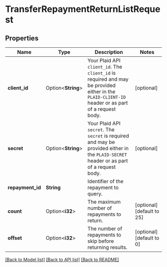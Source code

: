 # TransferRepaymentReturnListRequest

## Properties

Name | Type | Description | Notes
------------ | ------------- | ------------- | -------------
**client_id** | Option<**String**> | Your Plaid API `client_id`. The `client_id` is required and may be provided either in the `PLAID-CLIENT-ID` header or as part of a request body. | [optional]
**secret** | Option<**String**> | Your Plaid API `secret`. The `secret` is required and may be provided either in the `PLAID-SECRET` header or as part of a request body. | [optional]
**repayment_id** | **String** | Identifier of the repayment to query. | 
**count** | Option<**i32**> | The maximum number of repayments to return. | [optional][default to 25]
**offset** | Option<**i32**> | The number of repayments to skip before returning results. | [optional][default to 0]

[[Back to Model list]](../README.md#documentation-for-models) [[Back to API list]](../README.md#documentation-for-api-endpoints) [[Back to README]](../README.md)


